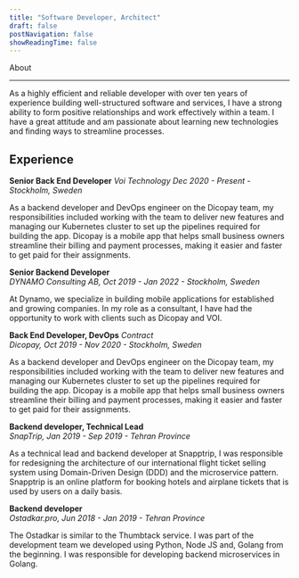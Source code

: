 ```yaml
---
title: "Software Developer, Architect"
draft: false
postNavigation: false
showReadingTime: false
---
```


About

---

As a highly efficient and reliable developer with over ten years of experience building well-structured software and services, I have a strong ability to form positive relationships and work effectively within a team. I have a great attitude and am passionate about learning new technologies and finding ways to streamline processes.

## Experience

**Senior Back End Developer**
_Voi Technology Dec 2020 - Present - Stockholm, Sweden_

As a backend developer and DevOps engineer on the Dicopay team, my responsibilities included working with the team to deliver new features and managing our Kubernetes cluster to set up the pipelines required for building the app. Dicopay is a mobile app that helps small business owners streamline their billing and payment processes, making it easier and faster to get paid for their assignments.

**Senior Backend Developer**  
_DYNAMO Consulting AB, Oct 2019 - Jan 2022 - Stockholm, Sweden_

At Dynamo, we specialize in building mobile applications for established and growing companies. In my role as a consultant, I have had the opportunity to work with clients such as Dicopay and VOI.

**Back End Developer, DevOps** _Contract_  
_Dicopay, Oct 2019 - Nov 2020 - Stockholm, Sweden_

As a backend developer and DevOps engineer on the Dicopay team, my responsibilities included working with the team to deliver new features and managing our Kubernetes cluster to set up the pipelines required for building the app. Dicopay is a mobile app that helps small business owners streamline their billing and payment processes, making it easier and faster to get paid for their assignments.

**Backend developer, Technical Lead**  
_SnapTrip, Jan 2019 - Sep 2019 - Tehran Province_

As a technical lead and backend developer at Snapptrip, I was responsible for redesigning the architecture of our international flight ticket selling system using Domain-Driven Design (DDD) and the microservice pattern. Snapptrip is an online platform for booking hotels and airplane tickets that is used by users on a daily basis.

**Backend developer**  
_Ostadkar.pro, Jun 2018 - Jan 2019 - Tehran Province_

The Ostadkar is similar to the Thumbtack service. I was part of the development team we developed using Python, Node JS and, Golang from the beginning. I was responsible for developing backend microservices in Golang.
